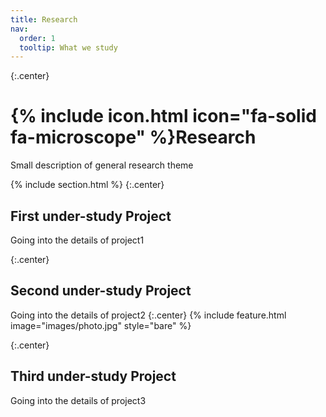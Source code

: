 ```yaml
---
title: Research
nav:
  order: 1
  tooltip: What we study
---
```

{:.center}
# {% include icon.html icon="fa-solid fa-microscope" %}Research
Small description of general research theme



{% include section.html %}
{:.center}
## First under-study Project
Going into the details of project1



{:.center}
## Second under-study Project
Going into the details of project2
{:.center}
{%
  include feature.html
  image="images/photo.jpg"
  style="bare"
%}



{:.center}
## Third under-study Project
Going into the details of project3

